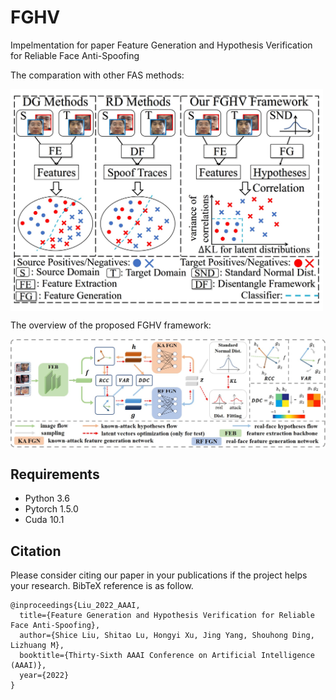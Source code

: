 # FGHV
Impelmentation for paper Feature Generation and Hypothesis Verification for Reliable Face Anti-Spoofing

The comparation with other FAS methods:

<img src="https://github.com/lustoo/FGHV/blob/main/figures/compare_with_others.jpg" width = "500" align="center" />

The overview of the proposed FGHV framework:

<img src="https://github.com/lustoo/FGHV/blob/main/figures/main_framework.jpg" width = "750" align = "center" />

## Requirements

- Python 3.6 
- Pytorch 1.5.0
- Cuda 10.1

## Citation

Please consider citing our paper in your publications if the project helps your research. BibTeX reference is as follow.

```
@inproceedings{Liu_2022_AAAI,
  title={Feature Generation and Hypothesis Verification for Reliable Face Anti-Spoofing},
  author={Shice Liu, Shitao Lu, Hongyi Xu, Jing Yang, Shouhong Ding, Lizhuang M},
  booktitle={Thirty-Sixth AAAI Conference on Artificial Intelligence (AAAI)},
  year={2022}
}

```



